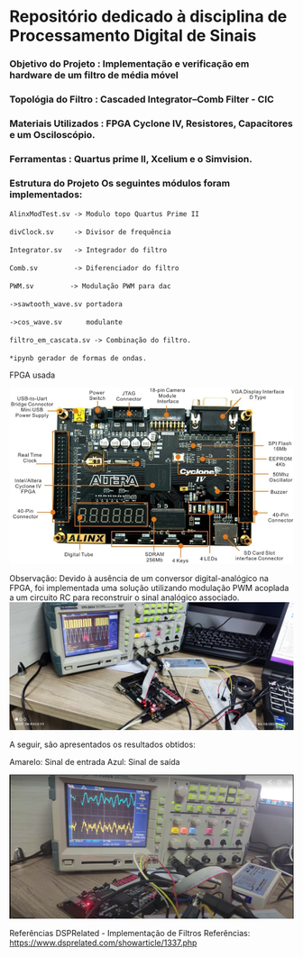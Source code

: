 # Repositório dedicado à disciplina de Processamento Digital de Sinais

### **Objetivo do Projeto**        :  Implementação e verificação em hardware de um filtro de média móvel

### **Topológia do Filtro**        :  Cascaded Integrator–Comb Filter - CIC

### **Materiais Utilizados**     :  FPGA Cyclone IV, Resistores, Capacitores e um Osciloscópio.

### **Ferramentas**                :  Quartus prime II, Xcelium e o Simvision.

### Estrutura do Projeto Os seguintes módulos foram implementados:

    AlinxModTest.sv -> Modulo topo Quartus Prime II
    
    divClock.sv     -> Divisor de frequência
    
    Integrator.sv   -> Integrador do filtro 
    
    Comb.sv         -> Diferenciador do filtro
    
    PWM.sv         -> Modulação PWM para dac
    
    ->sawtooth_wave.sv portadora
    
    ->cos_wave.sv      modulante
    
    filtro_em_cascata.sv -> Combinação do filtro.

    *ipynb gerador de formas de ondas.

FPGA usada

![Alt text](./CIC/Alinx-ax4010-altera-cyclone-iv-ep4ce10-placa-de-estudo-de-n-vel-de-entrada-placa-fpga.jpg)

Observação: Devido à ausência de um conversor digital-analógico na FPGA, foi implementada uma solução utilizando modulação PWM acoplada a um circuito RC para reconstruir o sinal analógico associado.
![Alt text](./CIC/pwm_test_dac.jpg)

A seguir, são apresentados os resultados obtidos:

Amarelo: Sinal de entrada Azul: Sinal de saída

![Alt text](./CIC/resultados.png)


Referências DSPRelated - Implementação de Filtros Referências:
https://www.dsprelated.com/showarticle/1337.php

